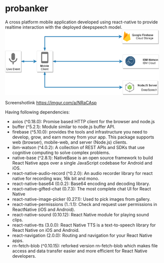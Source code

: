 # probanker

A cross platform mobile application developed using react-native to provide realtime interaction with the deployed deepspeech model.
![system architecture](arch.png?raw=true "System Architecture")

Screenshotlink https://imgur.com/a/NRaCAsp

Having following dependencies:
* axios (^0.18.0): Promise based HTTP client for the browser and node.js
* buffer (^5.2.1): Module similar to node.js buffer API.
* firebase (^5.10.0): provides the tools and infrastructure you need to develop, grow, and earn money from your app. This package supports web (browser), mobile-web, and server (Node.js) clients.
* ibm-watson (^4.0.2): A collection of REST APIs and SDKs that use cognitive computing to solve complex problems.
* native-base (^2.8.1): NativeBase is an open source framework to build React Native apps over a single JavaScript codebase for Android and iOS.
* react-native-audio-record (^0.2.0): An audio recorder library for react native for recording wav, 16k bit and mono.
* react-native-base64 (0.0.2): Base64 encoding and decoding library.
* react-native-gifted-chat (0.7.3): The most complete chat UI for React Native
* react-native-image-picker (0.27.1): Used to pick images from gallery.
* react-native-permissions (1.:1.1): Check and request user permissions in ReactNative (iOS and Android).
* react-native-sound (0.10.12): React Native module for playing sound clips.
* react-native-tts (3.0.0): React Native TTS is a text-to-speech library for React Native on iOS and Android.
* react-navigation (2.0.0): Routing and navigation for your React Native apps.
* rn-fetch-blob (^0.10.15): reforked version rn-fetch-blob which makes file access and data transfer easier and more efficient for React Native developers.

